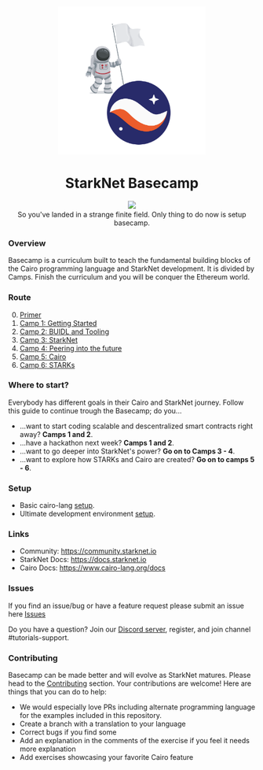 <div align="center">
    <img src="./misc/basecamp.png" style="width: 300px">
    <h1>StarkNet Basecamp</h1>
</div>

<p align="center">
    <a href="https://starkware.co/">
        <img src="https://img.shields.io/badge/powered_by-StarkWare-navy">
    </a>
    <br>
    <span>
        So you've landed in a strange finite field. Only thing to do now is setup basecamp.
    </span>
</p>

### Overview

Basecamp is a curriculum built to teach the fundamental building blocks of the Cairo programming language and StarkNet development. It is divided by Camps. Finish the curriculum and you will be conquer the Ethereum world.


### Route

0. [Primer](./primer/README.md)
1. [Camp 1: Getting Started](./camp_1/README.md)
2. [Camp 2: BUIDL and Tooling](./camp_2/README.md)
3. [Camp 3: StarkNet](./camp_3/README.md)
4. [Camp 4: Peering into the future](./camp_4/README.md)
5. [Camp 5: Cairo](./camp_5/README.md)
6. [Camp 6: STARKs](./camp_6/README.md)

### Where to start?

Everybody has different goals in their Cairo and StarkNet journey. Follow this guide to continue trough the Basecamp; do you...

* ...want to start coding scalable and descentralized smart contracts right away? **Camps 1 and 2**.
* ...have a hackathon next week? **Camps 1 and 2**.
* ...want to go deeper into StarkNet's power? **Go on to Camps 3 - 4**.
* ...want to explore how STARKs and Cairo are created? **Go on to camps 5 - 6**.

### Setup

* Basic cairo-lang [setup](https://www.cairo-lang.org/docs/quickstart.html).
* Ultimate development environment [setup](https://medium.com/starknet-edu/the-ultimate-starknet-dev-environment-716724aef4a7).


### Links

- Community: <https://community.starknet.io>
- StarkNet Docs: <https://docs.starknet.io>
- Cairo Docs: <https://www.cairo-lang.org/docs>

### Issues

If you find an issue/bug or have a feature request please submit an issue here
[Issues](https://github.com/starknet-edu/basecamp/issues)

Do you have a question? Join our [Discord server](https://starknet.io/discord), register, and join channel #tutorials-support.

### Contributing

Basecamp can be made better and will evolve as StarkNet matures. Please head to the
[Contributing](https://github.com/starknet-edu/basecamp/blob/main/CONTRIBUTING.md) section. Your contributions are welcome! Here are things that you can do to help:

- We would especially love PRs including alternate programming language for the examples included in this repository.
- Create a branch with a translation to your language
- Correct bugs if you find some
- Add an explanation in the comments of the exercise if you feel it needs more explanation
- Add exercises showcasing your favorite Cairo feature
